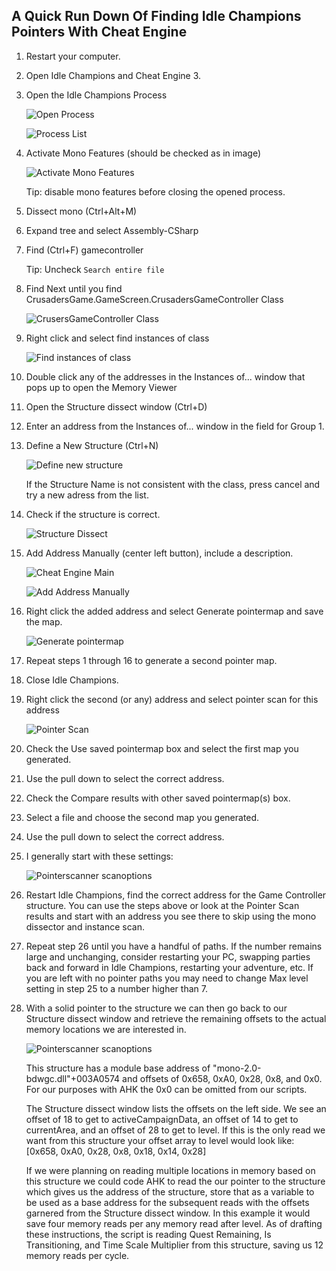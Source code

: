 
## A Quick Run Down Of Finding Idle Champions Pointers With Cheat Engine

1. Restart your computer.

2. Open Idle Champions and Cheat Engine 3.

3. Open the Idle Champions Process

   ![Open Process](../docimages/cheat-engine/ce-open-process.png)

   ![Process List](../docimages/cheat-engine/ce-process-list.png)


4. Activate Mono Features (should be checked as in image)

   ![Activate Mono Features](../docimages/cheat-engine/ce-mono-features.png)

   Tip: disable mono features before closing the opened process.

5. Dissect mono (Ctrl+Alt+M)

6. Expand tree and select Assembly-CSharp

7. Find (Ctrl+F) gamecontroller

   Tip: Uncheck `Search entire file`

8. Find Next until you find CrusadersGame.GameScreen.CrusadersGameController Class

    ![CrusersGameController Class](../docimages/cheat-engine/ce-CrusadersGameController-class.png)

9. Right click and select find instances of class

    ![Find instances of class](../docimages/cheat-engine/ce-find-instances-of-class.png)

10. Double click any of the addresses in the Instances of... window that pops up to open the Memory Viewer

11. Open the Structure dissect window (Ctrl+D)

12. Enter an address from the Instances of... window in the field for Group 1.

13. Define a New Structure (Ctrl+N)

    ![Define new structure](../docimages/cheat-engine/ce-define-new-structure-29a1f218.png)

    If the Structure Name is not consistent with the class, press cancel and try a new adress from the list.

14. Check if the structure is correct.

    ![Structure Dissect](../docimages/cheat-engine/ce-structure-dissect.png)

15. Add Address Manually (center left button), include a description.

    ![Cheat Engine Main](../docimages/cheat-engine/ce-main-view.png)

    ![Add Address Manually](../docimages/cheat-engine/ce-add-address-manually.png)

16. Right click the added address and select Generate pointermap and save the map.

    ![Generate pointermap](../docimages/cheat-engine/ce-generate-pointermap.png)

17. Repeat steps 1 through 16 to generate a second pointer map.

18. Close Idle Champions.

19. Right click the second (or any) address and select pointer scan for this address

    ![Pointer Scan](../docimages/cheat-engine/ce-pointer-scan-for-address.png)

20. Check the Use saved pointermap box and select the first map you generated.

21. Use the pull down to select the correct address.

22. Check the Compare results with other saved pointermap(s) box.

23. Select a file and choose the second map you generated.

24. Use the pull down to select the correct address.

25. I generally start with these settings:

    ![Pointerscanner scanoptions](../docimages/cheat-engine/ce-pointerscan-default-options.png)

26. Restart Idle Champions, find the correct address for the Game Controller structure. You can use the steps above or look at the Pointer Scan results and start with an address you see there to skip using the mono dissector and instance scan.

27. Repeat step 26 until you have a handful of paths. If the number remains large and unchanging, consider restarting your PC, swapping parties back and forward in Idle Champions, restarting your adventure, etc. If you are left with no pointer paths you may need to change Max level setting in step 25 to a number higher than 7.

28. With a solid pointer to the structure we can then go back to our Structure dissect window and retrieve the remaining offsets to the actual memory locations we are interested in.

    ![Pointerscanner scanoptions](../docimages/cheat-engine/ce-scanresult-example.png)

    This structure has a module base address of "mono-2.0-bdwgc.dll"+003A0574 and offsets of 0x658, 0xA0, 0x28, 0x8, and 0x0. For our purposes with AHK the 0x0 can be omitted from our scripts.

    The Structure dissect window lists the offsets on the left side. We see an offset of 18 to get to activeCampaignData, an offset of 14 to get to currentArea, and an offset of 28 to get to level. If this is the only read we want from this structure your offset array to level would look like: [0x658, 0xA0, 0x28, 0x8, 0x18, 0x14, 0x28]

    If we were planning on reading multiple locations in memory based on this structure we could code AHK to read the our pointer to the structure which gives us the address of the structure, store that as a variable to be used as a base address for the subsequent reads with the offsets garnered from the Structure dissect window. In this example it would save four memory reads per any memory read after level. As of drafting these instructions, the script is reading Quest Remaining, Is Transitioning, and Time Scale Multiplier from this structure, saving us 12 memory reads per cycle.